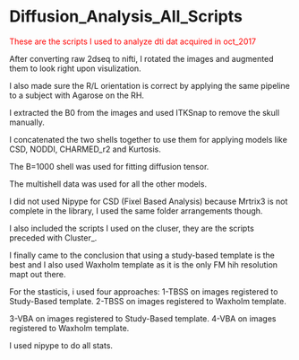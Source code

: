 # Diffusion_Analysis_All_Scripts
<font color=red>These are the scripts I used to analyze dti dat acquired in oct_2017</font>

After converting raw 2dseq to nifti, I rotated the images and augmented them to look right upon visulization.

I also made sure the R/L orientation is correct by applying the same pipeline to a subject with Agarose on the RH.

I extracted the B0 from the images and used ITKSnap to remove the skull manually.

I concatenated the two shells together to use them for applying models like CSD, NODDI, CHARMED_r2 and Kurtosis.

The B=1000 shell was used for fitting diffusion tensor.

The multishell data was used for all the other models.

I did not used Nipype for CSD (Fixel Based Analysis) because Mrtrix3 is not complete in the library, I used the same folder arrangements though.

I also included the scripts I used on the cluser, they are the scripts preceded with Cluster_.

I finally came to the conclusion that using a study-based template is the best and I also used Waxholm template as it is the only FM hih resolution mapt out there.

For the stasticis, i used four approaches:
1-TBSS on images registered to Study-Based template.
2-TBSS on images registered to Waxholm template.

3-VBA on images registered to Study-Based template.
4-VBA on images registered to Waxholm template.

I used nipype to do all stats.
